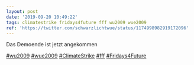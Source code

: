 ```yaml
---
layout: post
date: '2019-09-20 10:49:22'
tags: climatestrike fridays4future fff wu2009 wue2009
ref: 'https://twitter.com/schwarzlichtwue/status/1174998982919172096'
---
```

Das Demoende ist jetzt angekommen

[#wu2009](/t/wu2009) [#wue2009](/t/wue2009) [#ClimateStrike](/t/climatestrike) [#fff](/t/fff) [#Fridays4Future](/t/fridays4future)